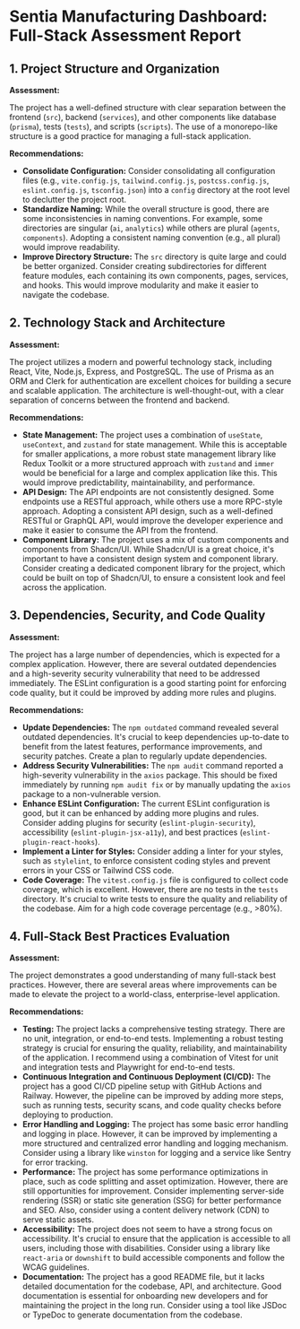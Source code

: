 # Sentia Manufacturing Dashboard: Full-Stack Assessment Report

## 1. Project Structure and Organization

**Assessment:**

The project has a well-defined structure with clear separation between the frontend (`src`), backend (`services`), and other components like database (`prisma`), tests (`tests`), and scripts (`scripts`). The use of a monorepo-like structure is a good practice for managing a full-stack application.

**Recommendations:**

- **Consolidate Configuration:** Consider consolidating all configuration files (e.g., `vite.config.js`, `tailwind.config.js`, `postcss.config.js`, `eslint.config.js`, `tsconfig.json`) into a `config` directory at the root level to declutter the project root.
- **Standardize Naming:** While the overall structure is good, there are some inconsistencies in naming conventions. For example, some directories are singular (`ai`, `analytics`) while others are plural (`agents`, `components`). Adopting a consistent naming convention (e.g., all plural) would improve readability.
- **Improve Directory Structure:** The `src` directory is quite large and could be better organized. Consider creating subdirectories for different feature modules, each containing its own components, pages, services, and hooks. This would improve modularity and make it easier to navigate the codebase.

## 2. Technology Stack and Architecture

**Assessment:**

The project utilizes a modern and powerful technology stack, including React, Vite, Node.js, Express, and PostgreSQL. The use of Prisma as an ORM and Clerk for authentication are excellent choices for building a secure and scalable application. The architecture is well-thought-out, with a clear separation of concerns between the frontend and backend.

**Recommendations:**

- **State Management:** The project uses a combination of `useState`, `useContext`, and `zustand` for state management. While this is acceptable for smaller applications, a more robust state management library like Redux Toolkit or a more structured approach with `zustand` and `immer` would be beneficial for a large and complex application like this. This would improve predictability, maintainability, and performance.
- **API Design:** The API endpoints are not consistently designed. Some endpoints use a RESTful approach, while others use a more RPC-style approach. Adopting a consistent API design, such as a well-defined RESTful or GraphQL API, would improve the developer experience and make it easier to consume the API from the frontend.
- **Component Library:** The project uses a mix of custom components and components from Shadcn/UI. While Shadcn/UI is a great choice, it's important to have a consistent design system and component library. Consider creating a dedicated component library for the project, which could be built on top of Shadcn/UI, to ensure a consistent look and feel across the application.

## 3. Dependencies, Security, and Code Quality

**Assessment:**

The project has a large number of dependencies, which is expected for a complex application. However, there are several outdated dependencies and a high-severity security vulnerability that need to be addressed immediately. The ESLint configuration is a good starting point for enforcing code quality, but it could be improved by adding more rules and plugins.

**Recommendations:**

- **Update Dependencies:** The `npm outdated` command revealed several outdated dependencies. It's crucial to keep dependencies up-to-date to benefit from the latest features, performance improvements, and security patches. Create a plan to regularly update dependencies.
- **Address Security Vulnerabilities:** The `npm audit` command reported a high-severity vulnerability in the `axios` package. This should be fixed immediately by running `npm audit fix` or by manually updating the `axios` package to a non-vulnerable version.
- **Enhance ESLint Configuration:** The current ESLint configuration is good, but it can be enhanced by adding more plugins and rules. Consider adding plugins for security (`eslint-plugin-security`), accessibility (`eslint-plugin-jsx-a11y`), and best practices (`eslint-plugin-react-hooks`).
- **Implement a Linter for Styles:** Consider adding a linter for your styles, such as `stylelint`, to enforce consistent coding styles and prevent errors in your CSS or Tailwind CSS code.
- **Code Coverage:** The `vitest.config.js` file is configured to collect code coverage, which is excellent. However, there are no tests in the `tests` directory. It's crucial to write tests to ensure the quality and reliability of the codebase. Aim for a high code coverage percentage (e.g., >80%).

## 4. Full-Stack Best Practices Evaluation

**Assessment:**

The project demonstrates a good understanding of many full-stack best practices. However, there are several areas where improvements can be made to elevate the project to a world-class, enterprise-level application.

**Recommendations:**

- **Testing:** The project lacks a comprehensive testing strategy. There are no unit, integration, or end-to-end tests. Implementing a robust testing strategy is crucial for ensuring the quality, reliability, and maintainability of the application. I recommend using a combination of Vitest for unit and integration tests and Playwright for end-to-end tests.
- **Continuous Integration and Continuous Deployment (CI/CD):** The project has a good CI/CD pipeline setup with GitHub Actions and Railway. However, the pipeline can be improved by adding more steps, such as running tests, security scans, and code quality checks before deploying to production.
- **Error Handling and Logging:** The project has some basic error handling and logging in place. However, it can be improved by implementing a more structured and centralized error handling and logging mechanism. Consider using a library like `winston` for logging and a service like Sentry for error tracking.
- **Performance:** The project has some performance optimizations in place, such as code splitting and asset optimization. However, there are still opportunities for improvement. Consider implementing server-side rendering (SSR) or static site generation (SSG) for better performance and SEO. Also, consider using a content delivery network (CDN) to serve static assets.
- **Accessibility:** The project does not seem to have a strong focus on accessibility. It's crucial to ensure that the application is accessible to all users, including those with disabilities. Consider using a library like `react-aria` or `downshift` to build accessible components and follow the WCAG guidelines.
- **Documentation:** The project has a good README file, but it lacks detailed documentation for the codebase, API, and architecture. Good documentation is essential for onboarding new developers and for maintaining the project in the long run. Consider using a tool like JSDoc or TypeDoc to generate documentation from the codebase.
